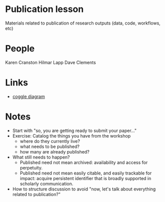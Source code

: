 # Publication lesson
Materials related to publication of research outputs (data, code, workflows, etc)

# People
Karen Cranston
Hilmar Lapp
Dave Clements

# Links
* [coggle diagram](https://coggle.it/diagram/54886415722e095e0afe1483)

# Notes
* Start with "so, you are getting ready to submit your paper..."
* Exercise: Catalog the things you have from the workshop
  * where do they currently live?
  * what needs to be published?
  * how many are already published?
* What still needs to happen?
  * Published need not mean archived: availability and access for
    perpetuity.
  * Published need not mean easily citable, and easily trackable for
    impact: acquire persistent identifier that is broadly supported in
    scholarly communication. 
* How to structure discussion to avoid "now, let's talk about everything related to publication?"
